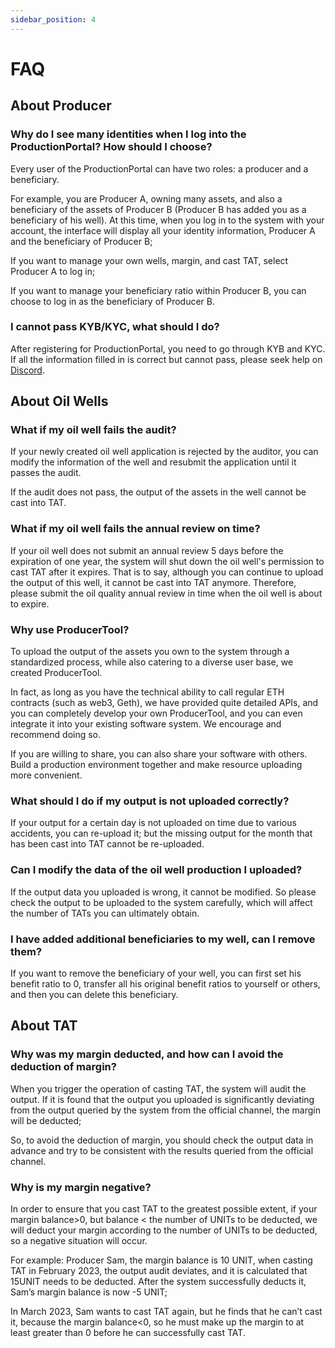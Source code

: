 ```yaml
---
sidebar_position: 4
---
```


# FAQ

## About Producer

### Why do I see many identities when I log into the ProductionPortal? How should I choose?

Every user of the ProductionPortal can have two roles: a producer and a beneficiary.

For example, you are Producer A, owning many assets, and also a beneficiary of the assets of Producer B (Producer B has added you as a beneficiary of his well). At this time, when you log in to the system with your account, the interface will display all your identity information, Producer A and the beneficiary of Producer B;

If you want to manage your own wells, margin, and cast TAT, select Producer A to log in;

If you want to manage your beneficiary ratio within Producer B, you can choose to log in as the beneficiary of Producer B.

### I cannot pass KYB/KYC, what should I do?

After registering for ProductionPortal, you need to go through KYB and KYC. If all the information filled in is correct but cannot pass, please seek help on [Discord](https://discord.com/channels/990530508834340905/990530510746964004).

## About Oil Wells

### What if my oil well fails the audit?

If your newly created oil well application is rejected by the auditor, you can modify the information of the well and resubmit the application until it passes the audit.

If the audit does not pass, the output of the assets in the well cannot be cast into TAT.

### What if my oil well fails the annual review on time?

If your oil well does not submit an annual review 5 days before the expiration of one year, the system will shut down the oil well's permission to cast TAT after it expires. That is to say, although you can continue to upload the output of this well, it cannot be cast into TAT anymore. Therefore, please submit the oil quality annual review in time when the oil well is about to expire.

### Why use ProducerTool?

To upload the output of the assets you own to the system through a standardized process, while also catering to a diverse user base, we created ProducerTool.

In fact, as long as you have the technical ability to call regular ETH contracts (such as web3, Geth), we have provided quite detailed APIs, and you can completely develop your own ProducerTool, and you can even integrate it into your existing software system. We encourage and recommend doing so.

If you are willing to share, you can also share your software with others. Build a production environment together and make resource uploading more convenient.

### What should I do if my output is not uploaded correctly?

If your output for a certain day is not uploaded on time due to various accidents, you can re-upload it; but the missing output for the month that has been cast into TAT cannot be re-uploaded.

### Can I modify the data of the oil well production I uploaded?

If the output data you uploaded is wrong, it cannot be modified. So please check the output to be uploaded to the system carefully, which will affect the number of TATs you can ultimately obtain.

### I have added additional beneficiaries to my well, can I remove them?

If you want to remove the beneficiary of your well, you can first set his benefit ratio to 0, transfer all his original benefit ratios to yourself or others, and then you can delete this beneficiary.

## About TAT

### Why was my margin deducted, and how can I avoid the deduction of margin?

When you trigger the operation of casting TAT, the system will audit the output. If it is found that the output you uploaded is significantly deviating from the output queried by the system from the official channel, the margin will be deducted;

So, to avoid the deduction of margin, you should check the output data in advance and try to be consistent with the results queried from the official channel.

### Why is my margin negative?

In order to ensure that you cast TAT to the greatest possible extent, if your margin balance>0, but balance < the number of UNITs to be deducted, we will deduct your margin according to the number of UNITs to be deducted, so a negative situation will occur.

For example: Producer Sam, the margin balance is 10 UNIT, when casting TAT in February 2023, the output audit deviates, and it is calculated that 15UNIT needs to be deducted. After the system successfully deducts it, Sam’s margin balance is now -5 UNIT;

In March 2023, Sam wants to cast TAT again, but he finds that he can’t cast it, because the margin balance<0, so he must make up the margin to at least greater than 0 before he can successfully cast TAT.
